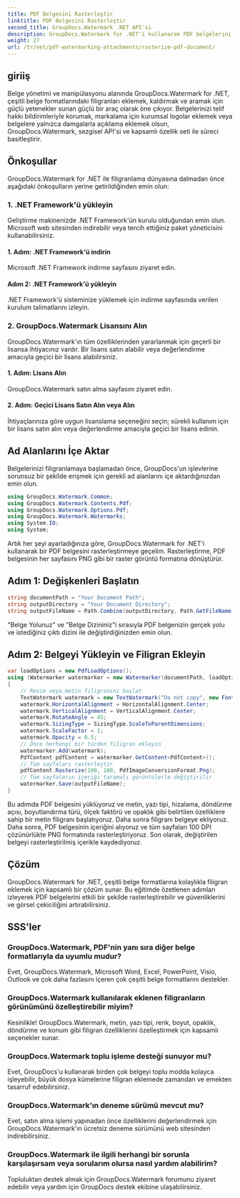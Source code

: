 ```yaml
---
title: PDF Belgesini Rasterleştir
linktitle: PDF Belgesini Rasterleştir
second_title: GroupDocs.Watermark .NET API'si
description: GroupDocs.Watermark for .NET'i kullanarak PDF belgelerini nasıl rasterleştireceğinizi öğrenin. Belge güvenliğini ve görsel çekiciliği zahmetsizce artırın.
weight: 27
url: /tr/net/pdf-watermarking-attachments/rasterize-pdf-document/
---
```

## giriiş
Belge yönetimi ve manipülasyonu alanında GroupDocs.Watermark for .NET, çeşitli belge formatlarındaki filigranları eklemek, kaldırmak ve aramak için güçlü yetenekler sunan güçlü bir araç olarak öne çıkıyor. Belgelerinizi telif hakkı bildirimleriyle korumak, markalama için kurumsal logolar eklemek veya belgelere yalnızca damgalarla açıklama eklemek olsun, GroupDocs.Watermark, sezgisel API'si ve kapsamlı özellik seti ile süreci basitleştirir.
## Önkoşullar
GroupDocs.Watermark for .NET ile filigranlama dünyasına dalmadan önce aşağıdaki önkoşulların yerine getirildiğinden emin olun:
### 1. .NET Framework'ü yükleyin
Geliştirme makinenizde .NET Framework'ün kurulu olduğundan emin olun. Microsoft web sitesinden indirebilir veya tercih ettiğiniz paket yöneticisini kullanabilirsiniz.
#### 1. Adım: .NET Framework'ü indirin
Microsoft .NET Framework indirme sayfasını ziyaret edin.
#### Adım 2: .NET Framework'ü yükleyin
.NET Framework'ü sisteminize yüklemek için indirme sayfasında verilen kurulum talimatlarını izleyin.
### 2. GroupDocs.Watermark Lisansını Alın
GroupDocs.Watermark'ın tüm özelliklerinden yararlanmak için geçerli bir lisansa ihtiyacınız vardır. Bir lisans satın alabilir veya değerlendirme amacıyla geçici bir lisans alabilirsiniz.
#### 1. Adım: Lisans Alın
GroupDocs.Watermark satın alma sayfasını ziyaret edin.
#### 2. Adım: Geçici Lisans Satın Alın veya Alın
İhtiyaçlarınıza göre uygun lisanslama seçeneğini seçin; sürekli kullanım için bir lisans satın alın veya değerlendirme amacıyla geçici bir lisans edinin.

## Ad Alanlarını İçe Aktar
Belgelerinizi filigranlamaya başlamadan önce, GroupDocs'un işlevlerine sorunsuz bir şekilde erişmek için gerekli ad alanlarını içe aktardığınızdan emin olun.
```csharp
using GroupDocs.Watermark.Common;
using GroupDocs.Watermark.Contents.Pdf;
using GroupDocs.Watermark.Options.Pdf;
using GroupDocs.Watermark.Watermarks;
using System.IO;
using System;
```

Artık her şeyi ayarladığınıza göre, GroupDocs.Watermark for .NET'i kullanarak bir PDF belgesini rasterleştirmeye geçelim. Rasterleştirme, PDF belgesinin her sayfasını PNG gibi bir raster görüntü formatına dönüştürür.
## Adım 1: Değişkenleri Başlatın
```csharp
string documentPath = "Your Document Path";
string outputDirectory = "Your Document Directory";
string outputFileName = Path.Combine(outputDirectory, Path.GetFileName(documentPath));
```
"Belge Yolunuz" ve "Belge Dizininiz"i sırasıyla PDF belgenizin gerçek yolu ve istediğiniz çıktı dizini ile değiştirdiğinizden emin olun.
## Adım 2: Belgeyi Yükleyin ve Filigran Ekleyin
```csharp
var loadOptions = new PdfLoadOptions();
using (Watermarker watermarker = new Watermarker(documentPath, loadOptions))
{
    // Resim veya metin filigranını başlat
    TextWatermark watermark = new TextWatermark("Do not copy", new Font("Arial", 8));
    watermark.HorizontalAlignment = HorizontalAlignment.Center;
    watermark.VerticalAlignment = VerticalAlignment.Center;
    watermark.RotateAngle = 45;
    watermark.SizingType = SizingType.ScaleToParentDimensions;
    watermark.ScaleFactor = 1;
    watermark.Opacity = 0.5;
    // Önce herhangi bir türden filigran ekleyin
    watermarker.Add(watermark);
    PdfContent pdfContent = watermarker.GetContent<PdfContent>();
    // Tüm sayfaları rasterleştir
    pdfContent.Rasterize(100, 100, PdfImageConversionFormat.Png);
    // Tüm sayfaların içeriği taramalı görüntülerle değiştirilir
    watermarker.Save(outputFileName);
}
```
Bu adımda PDF belgesini yüklüyoruz ve metin, yazı tipi, hizalama, döndürme açısı, boyutlandırma türü, ölçek faktörü ve opaklık gibi belirtilen özelliklere sahip bir metin filigranı başlatıyoruz. Daha sonra filigranı belgeye ekliyoruz. Daha sonra, PDF belgesinin içeriğini alıyoruz ve tüm sayfaları 100 DPI çözünürlükte PNG formatında rasterleştiriyoruz. Son olarak, değiştirilen belgeyi rasterleştirilmiş içerikle kaydediyoruz.

## Çözüm
GroupDocs.Watermark for .NET, çeşitli belge formatlarına kolaylıkla filigran eklemek için kapsamlı bir çözüm sunar. Bu eğitimde özetlenen adımları izleyerek PDF belgelerini etkili bir şekilde rasterleştirebilir ve güvenliklerini ve görsel çekiciliğini artırabilirsiniz.
## SSS'ler
### GroupDocs.Watermark, PDF'nin yanı sıra diğer belge formatlarıyla da uyumlu mudur?
Evet, GroupDocs.Watermark, Microsoft Word, Excel, PowerPoint, Visio, Outlook ve çok daha fazlasını içeren çok çeşitli belge formatlarını destekler.
### GroupDocs.Watermark kullanılarak eklenen filigranların görünümünü özelleştirebilir miyim?
Kesinlikle! GroupDocs.Watermark, metin, yazı tipi, renk, boyut, opaklık, döndürme ve konum gibi filigran özelliklerini özelleştirmek için kapsamlı seçenekler sunar.
### GroupDocs.Watermark toplu işleme desteği sunuyor mu?
Evet, GroupDocs'u kullanarak birden çok belgeyi toplu modda kolayca işleyebilir, büyük dosya kümelerine filigran eklemede zamandan ve emekten tasarruf edebilirsiniz.
### GroupDocs.Watermark'ın deneme sürümü mevcut mu?
Evet, satın alma işlemi yapmadan önce özelliklerini değerlendirmek için GroupDocs.Watermark'ın ücretsiz deneme sürümünü web sitesinden indirebilirsiniz.
### GroupDocs.Watermark ile ilgili herhangi bir sorunla karşılaşırsam veya sorularım olursa nasıl yardım alabilirim?
Topluluktan destek almak için GroupDocs.Watermark forumunu ziyaret edebilir veya yardım için GroupDocs destek ekibine ulaşabilirsiniz.